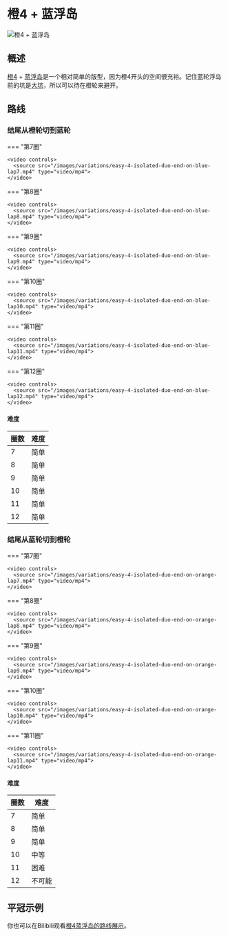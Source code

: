 # 橙4 + 蓝浮岛

![橙4 + 蓝浮岛](../images/variations/easy-4-isolated-duo.jpg)

## 概述

[橙4](../rolls/easy-4.zh.md#橙轮) + [蓝浮岛](../rolls/isolated-duo.zh.md#蓝轮)是一个相对简单的版型，因为橙4开头的空间很充裕。记住蓝轮浮岛前的坑是[大坑](../advanced/isolated-duo-god-jumps.zh.md)，所以可以待在橙轮来避开。

## 路线

### 结尾从橙轮切到蓝轮

=== "第7圈"

    <video controls>
      <source src="/images/variations/easy-4-isolated-duo-end-on-blue-lap7.mp4" type="video/mp4">
    </video>

=== "第8圈"

    <video controls>
      <source src="/images/variations/easy-4-isolated-duo-end-on-blue-lap8.mp4" type="video/mp4">
    </video>

=== "第9圈"

    <video controls>
      <source src="/images/variations/easy-4-isolated-duo-end-on-blue-lap9.mp4" type="video/mp4">
    </video>

=== "第10圈"

    <video controls>
      <source src="/images/variations/easy-4-isolated-duo-end-on-blue-lap10.mp4" type="video/mp4">
    </video>

=== "第11圈"

    <video controls>
      <source src="/images/variations/easy-4-isolated-duo-end-on-blue-lap11.mp4" type="video/mp4">
    </video>

=== "第12圈"

    <video controls>
      <source src="/images/variations/easy-4-isolated-duo-end-on-blue-lap12.mp4" type="video/mp4">
    </video>

#### 难度

| 圈数 | 难度 |
| ----- | ---------- |
| 7     | 简单       |
| 8     | 简单       |
| 9     | 简单       |
| 10    | 简单       |
| 11    | 简单       |
| 12    | 简单       |

### 结尾从蓝轮切到橙轮

=== "第7圈"

    <video controls>
      <source src="/images/variations/easy-4-isolated-duo-end-on-orange-lap7.mp4" type="video/mp4">
    </video>

=== "第8圈"

    <video controls>
      <source src="/images/variations/easy-4-isolated-duo-end-on-orange-lap8.mp4" type="video/mp4">
    </video>

=== "第9圈"

    <video controls>
      <source src="/images/variations/easy-4-isolated-duo-end-on-orange-lap9.mp4" type="video/mp4">
    </video>

=== "第10圈"

    <video controls>
      <source src="/images/variations/easy-4-isolated-duo-end-on-orange-lap10.mp4" type="video/mp4">
    </video>

=== "第11圈"

    <video controls>
      <source src="/images/variations/easy-4-isolated-duo-end-on-orange-lap11.mp4" type="video/mp4">
    </video>

#### 难度

| 圈数 | 难度 |
| ----- | ---------- |
| 7     | 简单       |
| 8     | 简单       |
| 9     | 简单       |
| 10    | 中等       |
| 11    | 困难       |
| 12    | 不可能     |

## 平冠示例

你也可以在Bilibili观看[橙4蓝浮岛的路线展示](https://www.bilibili.com/video/BV1PB4y1i7fh?p=1)。
